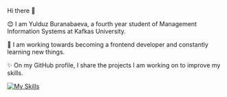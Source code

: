  Hi there 👋
   
 😊   I am Yulduz Buranabaeva, a fourth year student of Management Information Systems at Kafkas University.
 
 🎈   I am working towards becoming a frontend developer and constantly learning new things. 
 
 ✨   On my GitHub profile, I share the projects I am working on to improve my skills. 
 
 
[![My Skills](https://skillicons.dev/icons?i=js,html,css,cs)](https://skillicons.dev)
    
  
    
   
